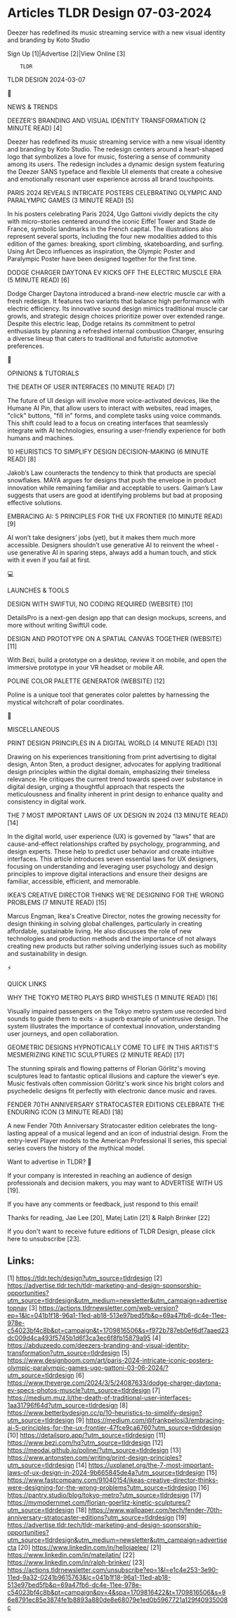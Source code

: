 # Articles TLDR Design 07-03-2024

Deezer has redefined its music streaming service with a new visual
identity and branding by Koto Studio  

 Sign Up [1]|Advertise [2]|View Online [3] 

		TLDR 

TLDR DESIGN 2024-03-07

📱 

NEWS & TRENDS

 DEEZER'S BRANDING AND VISUAL IDENTITY TRANSFORMATION (2 MINUTE READ)
[4] 

 Deezer has redefined its music streaming service with a new visual
identity and branding by Koto Studio. The redesign centers around a
heart-shaped logo that symbolizes a love for music, fostering a sense
of community among its users. The redesign includes a dynamic design
system featuring the Deezer SANS typeface and flexible UI elements
that create a cohesive and emotionally resonant user experience across
all brand touchpoints. 

 PARIS 2024 REVEALS INTRICATE POSTERS CELEBRATING OLYMPIC AND
PARALYMPIC GAMES (3 MINUTE READ) [5] 

 In his posters celebrating Paris 2024, Ugo Gattoni vividly depicts
the city with micro-stories centered around the iconic Eiffel Tower
and Stade de France, symbolic landmarks in the French capital. The
illustrations also represent several sports, including the four new
modalities added to this edition of the games: breaking, sport
climbing, skateboarding, and surfing. Using Art Deco influences as
inspiration, the Olympic Poster and Paralympic Poster have been
designed together for the first time. 

 DODGE CHARGER DAYTONA EV KICKS OFF THE ELECTRIC MUSCLE ERA (5 MINUTE
READ) [6] 

 Dodge Charger Daytona introduced a brand-new electric muscle car with
a fresh redesign. It features two variants that balance high
performance with electric efficiency. Its innovative sound design
mimics traditional muscle car growls, and strategic design choices
prioritize power over extended range. Despite this electric leap,
Dodge retains its commitment to petrol enthusiasts by planning a
refreshed internal combustion Charger, ensuring a diverse lineup that
caters to traditional and futuristic automotive preferences. 

🚀 

OPINIONS & TUTORIALS

 THE DEATH OF USER INTERFACES (10 MINUTE READ) [7] 

 The future of UI design will involve more voice-activated devices,
like the Humane AI Pin, that allow users to interact with websites,
read images, "click" buttons, "fill in" forms, and complete tasks
using voice commands. This shift could lead to a focus on creating
interfaces that seamlessly integrate with AI technologies, ensuring a
user-friendly experience for both humans and machines. 

 10 HEURISTICS TO SIMPLIFY DESIGN DECISION-MAKING (6 MINUTE READ) [8] 

 Jakob’s Law counteracts the tendency to think that products are
special snowflakes. MAYA argues for designs that push the envelope in
product innovation while remaining familiar and acceptable to users.
Gaiman’s Law suggests that users are good at identifying problems
but bad at proposing effective solutions. 

 EMBRACING AI: 5 PRINCIPLES FOR THE UX FRONTIER (10 MINUTE READ) [9] 

 AI won’t take designers’ jobs (yet), but it makes them much more
accessible. Designers shouldn’t use generative AI to reinvent the
wheel - use generative AI in sparing steps, always add a human touch,
and stick with it even if you fail at first. 

💻 

LAUNCHES & TOOLS

 DESIGN WITH SWIFTUI, NO CODING REQUIRED (WEBSITE) [10] 

 DetailsPro is a next-gen design app that can design mockups, screens,
and more without writing SwiftUI code. 

 DESIGN AND PROTOTYPE ON A SPATIAL CANVAS TOGETHER (WEBSITE) [11] 

 With Bezi, build a prototype on a desktop, review it on mobile, and
open the immersive prototype in your VR headset or mobile AR. 

 POLINE COLOR PALETTE GENERATOR (WEBSITE) [12] 

 Poline is a unique tool that generates color palettes by harnessing
the mystical witchcraft of polar coordinates. 

🎁 

MISCELLANEOUS

 PRINT DESIGN PRINCIPLES IN A DIGITAL WORLD (4 MINUTE READ) [13] 

 Drawing on his experiences transitioning from print advertising to
digital design, Anton Sten, a product designer, advocates for applying
traditional design principles within the digital domain, emphasizing
their timeless relevance. He critiques the current trend towards speed
over substance in digital design, urging a thoughtful approach that
respects the meticulousness and finality inherent in print design to
enhance quality and consistency in digital work. 

 THE 7 MOST IMPORTANT LAWS OF UX DESIGN IN 2024 (13 MINUTE READ) [14] 

 In the digital world, user experience (UX) is governed by "laws" that
are cause-and-effect relationships crafted by psychology, programming,
and design experts. These help to predict user behavior and create
intuitive interfaces. This article introduces seven essential laws for
UX designers, focusing on understanding and leveraging user psychology
and design principles to improve digital interactions and ensure their
designs are familiar, accessible, efficient, and memorable. 

 IKEA’S CREATIVE DIRECTOR THINKS WE’RE DESIGNING FOR THE WRONG
PROBLEMS (7 MINUTE READ) [15] 

 Marcus Engman, Ikea's Creative Director, notes the growing necessity
for design thinking in solving global challenges, particularly in
creating affordable, sustainable living. He also discusses the role of
new technologies and production methods and the importance of not
always creating new products but rather solving underlying issues such
as mobility and sustainability in design. 

⚡ 

QUICK LINKS

 WHY THE TOKYO METRO PLAYS BIRD WHISTLES (1 MINUTE READ) [16] 

 Visually impaired passengers on the Tokyo metro system use recorded
bird sounds to guide them to exits - a superb example of unintrusive
design. The system illustrates the importance of contextual
innovation, understanding user journeys, and open collaboration. 

 GEOMETRIC DESIGNS HYPNOTICALLY COME TO LIFE IN THIS ARTIST’S
MESMERIZING KINETIC SCULPTURES (2 MINUTE READ) [17] 

 The stunning spirals and flowing patterns of Florian Görlitz's
moving sculptures lead to fantastic optical illusions and capture the
viewer's eye. Music festivals often commission Görlitz's work since
his bright colors and psychedelic designs fit perfectly with
electronic dance music and raves. 

 FENDER 70TH ANNIVERSARY STRATOCASTER EDITIONS CELEBRATE THE ENDURING
ICON (3 MINUTE READ) [18] 

 A new Fender 70th Anniversary Stratocaster edition celebrates the
long-lasting appeal of a musical legend and an icon of industrial
design. From the entry-level Player models to the American
Professional II series, this special series covers the history of the
mythical model. 

Want to advertise in TLDR? 📰

 If your company is interested in reaching an audience of design
professionals and decision makers, you may want to ADVERTISE WITH US
[19]. 

 If you have any comments or feedback, just respond to this email! 

Thanks for reading, 
Jae Lee [20], Matej Latin [21] & Ralph Brinker [22] 

If you don't want to receive future editions of TLDR Design,
please click here to unsubscribe [23]. 

 

Links:
------
[1] https://tldr.tech/design?utm_source=tldrdesign
[2] https://advertise.tldr.tech/tldr-marketing-and-design-sponsorship-opportunities?utm_source=tldrdesign&utm_medium=newsletter&utm_campaign=advertisetopnav
[3] https://actions.tldrnewsletter.com/web-version?ep=1&lc=041b1f18-96a1-11ed-ab18-513e97bed5fb&p=69a47fb6-dc4e-11ee-978e-c54023bf4c8b&pt=campaign&t=1709816506&s=f972b787eb0ef6df7aaed23dc009d4ca493f5745b1d6f3ca3ec6f8fb15879a95
[4] https://abduzeedo.com/deezers-branding-and-visual-identity-transformation?utm_source=tldrdesign
[5] https://www.designboom.com/art/paris-2024-intricate-iconic-posters-olympic-paralympic-games-ugo-gattoni-03-06-2024/?utm_source=tldrdesign
[6] https://www.theverge.com/2024/3/5/24087633/dodge-charger-daytona-ev-specs-photos-muscle?utm_source=tldrdesign
[7] https://medium.muz.li/the-death-of-traditional-user-interfaces-1aa31796f64d?utm_source=tldrdesign
[8] https://www.betterbydesign.cc/p/10-heuristics-to-simplify-design?utm_source=tldrdesign
[9] https://medium.com/@frankpelosi3/embracing-ai-5-principles-for-the-ux-frontier-47fce9ca6760?utm_source=tldrdesign
[10] https://detailspro.app/?utm_source=tldrdesign
[11] https://www.bezi.com/hq?utm_source=tldrdesign
[12] https://meodai.github.io/poline/?utm_source=tldrdesign
[13] https://www.antonsten.com/writing/print-design-principles?utm_source=tldrdesign
[14] https://uxplanet.org/the-7-most-important-laws-of-ux-design-in-2024-9b665845de4a?utm_source=tldrdesign
[15] https://www.fastcompany.com/91040154/ikeas-creative-director-thinks-were-designing-for-the-wrong-problems?utm_source=tldrdesign
[16] https://pantry.studio/blog/tokyo-metro?utm_source=tldrdesign
[17] https://mymodernmet.com/florian-goerlitz-kinetic-sculptures/?utm_source=tldrdesign
[18] https://www.wallpaper.com/tech/fender-70th-anniversary-stratocaster-editions?utm_source=tldrdesign
[19] https://advertise.tldr.tech/tldr-marketing-and-design-sponsorship-opportunities?utm_source=tldrdesign&utm_medium=newsletter&utm_campaign=advertisecta
[20] https://www.linkedin.com/in/hellojaelee/
[21] https://www.linkedin.com/in/matejlatin/
[22] https://www.linkedin.com/in/ralph-brinker/
[23] https://actions.tldrnewsletter.com/unsubscribe?ep=1&l=e1c4e253-3e90-11ed-9a32-0241b9615763&lc=041b1f18-96a1-11ed-ab18-513e97bed5fb&p=69a47fb6-dc4e-11ee-978e-c54023bf4c8b&pt=campaign&pv=4&spa=1709816422&t=1709816506&s=96e8791ec85e3874fe1b8893a880de8e68079e1ed0b5967721a129f40935008c
